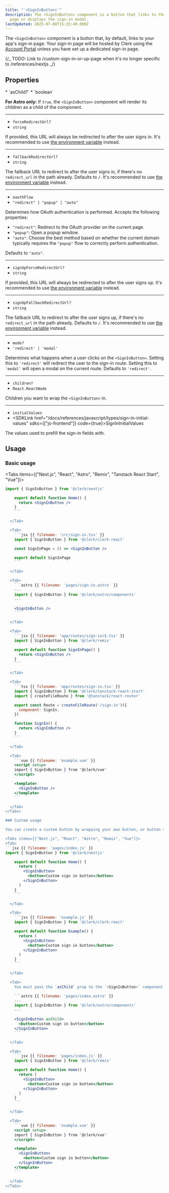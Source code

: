```yaml
---
title: "`<SignInButton>`"
description: The <SignInButton> component is a button that links to the sign-in
  page or displays the sign-in modal.
lastUpdated: 2025-07-08T15:25:49.000Z
---
```


The `<SignInButton>` component is a button that, by default, links to your app's sign-in page. Your sign-in page will be hosted by Clerk using the [Account Portal](/docs/account-portal/overview) unless you have set up a dedicated sign-in page.

{/_ TODO: Link to /custom-sign-in-or-up-page when it's no longer specific to /references/nextjs _/}

## Properties

<Properties>
  * `asChild?`
  * `boolean`

**For Astro only:** If `true`, the `<SignInButton>` component will render its children as a child of the component.

---

- `forceRedirectUrl?`
- `string`

If provided, this URL will always be redirected to after the user signs in. It's recommended to use [the environment variable](/docs/deployments/clerk-environment-variables#sign-in-and-sign-up-redirects) instead.

---

- `fallbackRedirectUrl?`
- `string`

The fallback URL to redirect to after the user signs in, if there's no `redirect_url` in the path already. Defaults to `/`. It's recommended to use [the environment variable](/docs/deployments/clerk-environment-variables#sign-in-and-sign-up-redirects) instead.

---

- `oauthFlow`
- `"redirect" | "popup" | "auto"`

Determines how OAuth authentication is performed. Accepts the following properties:

- `"redirect"`: Redirect to the OAuth provider on the current page.
- `"popup"`: Open a popup window.
- `"auto"`: Choose the best method based on whether the current domain typically requires the `"popup"` flow to correctly perform authentication.

Defaults to `"auto"`.

---

- `signUpForceRedirectUrl?`
- `string`

If provided, this URL will always be redirected to after the user signs up. It's recommended to use [the environment variable](/docs/deployments/clerk-environment-variables#sign-in-and-sign-up-redirects) instead.

---

- `signUpFallbackRedirectUrl?`
- `string`

The fallback URL to redirect to after the user signs up, if there's no `redirect_url` in the path already. Defaults to `/`. It's recommended to use [the environment variable](/docs/deployments/clerk-environment-variables#sign-in-and-sign-up-redirects) instead.

---

- `mode?`
- `'redirect' | 'modal'`

Determines what happens when a user clicks on the `<SignInButton>`. Setting this to `'redirect'` will redirect the user to the sign-in route. Setting this to `'modal'` will open a modal on the current route. Defaults to `'redirect'`.

---

- `children?`
- `React.ReactNode`

Children you want to wrap the `<SignInButton>` in.

---

- `initialValues`
- <SDKLink href="/docs/references/javascript/types/sign-in-initial-values" sdks={["js-frontend"]} code={true}>SignInInitialValues</SDKLink>

The values used to prefill the sign-in fields with.
</Properties>

## Usage

### Basic usage

<Tabs items={["Next.js", "React", "Astro", "Remix", "Tanstack React Start", "Vue"]}>
<Tab>
```jsx {{ filename: 'app/page.tsx' }}
import { SignInButton } from '@clerk/nextjs'

    export default function Home() {
      return <SignInButton />
    }
    ```

  </Tab>

  <Tab>
    ```jsx {{ filename: 'src/sign-in.tsx' }}
    import { SignInButton } from '@clerk/clerk-react'

    const SignInPage = () => <SignInButton />

    export default SignInPage
    ```

  </Tab>

  <Tab>
    ```astro {{ filename: 'pages/sign-in.astro' }}
    ---
    import { SignInButton } from '@clerk/astro/components'
    ---

    <SignInButton />
    ```

  </Tab>

  <Tab>
    ```jsx {{ filename: 'app/routes/sign-in/$.tsx' }}
    import { SignInButton } from '@clerk/remix'

    export default function SignInPage() {
      return <SignInButton />
    }
    ```

  </Tab>

  <Tab>
    ```tsx {{ filename: 'app/routes/sign-in.tsx' }}
    import { SignInButton } from '@clerk/tanstack-react-start'
    import { createFileRoute } from '@tanstack/react-router'

    export const Route = createFileRoute('/sign-in')({
      component: SignIn,
    })

    function SignIn() {
      return <SignInButton />
    }
    ```

  </Tab>

  <Tab>
    ```vue {{ filename: 'example.vue' }}
    <script setup>
    import { SignInButton } from '@clerk/vue'
    </script>

    <template>
      <SignInButton />
    </template>
    ```

  </Tab>
</Tabs>

### Custom usage

You can create a custom button by wrapping your own button, or button text, in the `<SignInButton>` component.

<Tabs items={["Next.js", "React", "Astro", "Remix", "Vue"]}>
<Tab>
```jsx {{ filename: 'pages/index.js' }}
import { SignInButton } from '@clerk/nextjs'

    export default function Home() {
      return (
        <SignInButton>
          <button>Custom sign in button</button>
        </SignInButton>
      )
    }
    ```

  </Tab>

  <Tab>
    ```jsx {{ filename: 'example.js' }}
    import { SignInButton } from '@clerk/clerk-react'

    export default function Example() {
      return (
        <SignInButton>
          <button>Custom sign in button</button>
        </SignInButton>
      )
    }
    ```

  </Tab>

  <Tab>
    You must pass the `asChild` prop to the `<SignInButton>` component if you are passing children to it.

    ```astro {{ filename: 'pages/index.astro' }}
    ---
    import { SignInButton } from '@clerk/astro/components'
    ---

    <SignInButton asChild>
      <button>Custom sign in button</button>
    </SignInButton>
    ```

  </Tab>

  <Tab>
    ```jsx {{ filename: 'pages/index.js' }}
    import { SignInButton } from '@clerk/remix'

    export default function Home() {
      return (
        <SignInButton>
          <button>Custom sign in button</button>
        </SignInButton>
      )
    }
    ```

  </Tab>

  <Tab>
    ```vue {{ filename: 'example.vue' }}
    <script setup>
    import { SignInButton } from '@clerk/vue'
    </script>

    <template>
      <SignInButton>
        <button>Custom sign in button</button>
      </SignInButton>
    </template>
    ```

  </Tab>
</Tabs>
